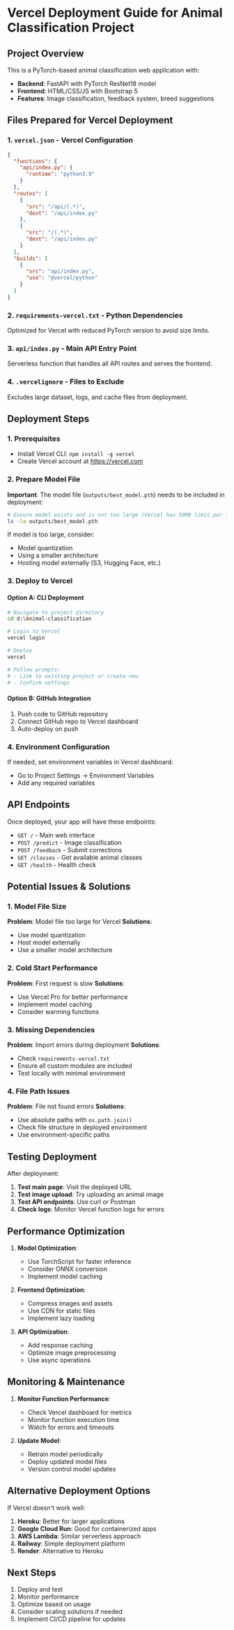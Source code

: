 # Vercel Deployment Guide for Animal Classification Project

## Project Overview
This is a PyTorch-based animal classification web application with:
- **Backend**: FastAPI with PyTorch ResNet18 model
- **Frontend**: HTML/CSS/JS with Bootstrap 5
- **Features**: Image classification, feedback system, breed suggestions

## Files Prepared for Vercel Deployment

### 1. `vercel.json` - Vercel Configuration
```json
{
  "functions": {
    "api/index.py": {
      "runtime": "python3.9"
    }
  },
  "routes": [
    {
      "src": "/api/(.*)",
      "dest": "/api/index.py"
    },
    {
      "src": "/(.*)",
      "dest": "/api/index.py"
    }
  ],
  "builds": [
    {
      "src": "api/index.py",
      "use": "@vercel/python"
    }
  ]
}
```

### 2. `requirements-vercel.txt` - Python Dependencies
Optimized for Vercel with reduced PyTorch version to avoid size limits.

### 3. `api/index.py` - Main API Entry Point
Serverless function that handles all API routes and serves the frontend.

### 4. `.vercelignore` - Files to Exclude
Excludes large dataset, logs, and cache files from deployment.

## Deployment Steps

### 1. Prerequisites
- Install Vercel CLI: `npm install -g vercel`
- Create Vercel account at https://vercel.com

### 2. Prepare Model File
**Important**: The model file (`outputs/best_model.pth`) needs to be included in deployment:

```bash
# Ensure model exists and is not too large (Vercel has 50MB limit per function)
ls -la outputs/best_model.pth
```

If model is too large, consider:
- Model quantization
- Using a smaller architecture
- Hosting model externally (S3, Hugging Face, etc.)

### 3. Deploy to Vercel

#### Option A: CLI Deployment
```bash
# Navigate to project directory
cd d:\Animal-classification

# Login to Vercel
vercel login

# Deploy
vercel

# Follow prompts:
# - Link to existing project or create new
# - Confirm settings
```

#### Option B: GitHub Integration
1. Push code to GitHub repository
2. Connect GitHub repo to Vercel dashboard
3. Auto-deploy on push

### 4. Environment Configuration
If needed, set environment variables in Vercel dashboard:
- Go to Project Settings → Environment Variables
- Add any required variables

## API Endpoints

Once deployed, your app will have these endpoints:

- `GET /` - Main web interface
- `POST /predict` - Image classification
- `POST /feedback` - Submit corrections
- `GET /classes` - Get available animal classes
- `GET /health` - Health check

## Potential Issues & Solutions

### 1. Model File Size
**Problem**: Model file too large for Vercel
**Solutions**:
- Use model quantization
- Host model externally
- Use a smaller model architecture

### 2. Cold Start Performance
**Problem**: First request is slow
**Solutions**:
- Use Vercel Pro for better performance
- Implement model caching
- Consider warming functions

### 3. Missing Dependencies
**Problem**: Import errors during deployment
**Solutions**:
- Check `requirements-vercel.txt`
- Ensure all custom modules are included
- Test locally with minimal environment

### 4. File Path Issues
**Problem**: File not found errors
**Solutions**:
- Use absolute paths with `os.path.join()`
- Check file structure in deployed environment
- Use environment-specific paths

## Testing Deployment

After deployment:

1. **Test main page**: Visit the deployed URL
2. **Test image upload**: Try uploading an animal image
3. **Test API endpoints**: Use curl or Postman
4. **Check logs**: Monitor Vercel function logs for errors

## Performance Optimization

1. **Model Optimization**:
   - Use TorchScript for faster inference
   - Consider ONNX conversion
   - Implement model caching

2. **Frontend Optimization**:
   - Compress images and assets
   - Use CDN for static files
   - Implement lazy loading

3. **API Optimization**:
   - Add response caching
   - Optimize image preprocessing
   - Use async operations

## Monitoring & Maintenance

1. **Monitor Function Performance**:
   - Check Vercel dashboard for metrics
   - Monitor function execution time
   - Watch for errors and timeouts

2. **Update Model**:
   - Retrain model periodically
   - Deploy updated model files
   - Version control model updates

## Alternative Deployment Options

If Vercel doesn't work well:

1. **Heroku**: Better for larger applications
2. **Google Cloud Run**: Good for containerized apps
3. **AWS Lambda**: Similar serverless approach
4. **Railway**: Simple deployment platform
5. **Render**: Alternative to Heroku

## Next Steps

1. Deploy and test
2. Monitor performance
3. Optimize based on usage
4. Consider scaling solutions if needed
5. Implement CI/CD pipeline for updates
